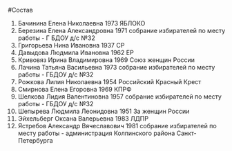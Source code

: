 #Состав
1. Бачинина Елена Николаевна 1973 ЯБЛОКО
2. Березина Елена Александровна 1971 собрание избирателей по месту работы - Г БДОУ д/с №32
3. Григорьева Нина Ивановна 1937 СР
4. Давыдова Людмила Ивановна 1962 ЕР
5. Кривовяз Ирина Владимировна 1969 Союз женщин России
6. Лачина Татьяна Васильевна 1973 собрание избирателей по месту работы - ГБДОУ д/с №32
7. Рожкова Лилия Николаевна 1954 Российский Красный Крест
8. Смирнова Елена Егоровна 1969 КПРФ
9. Шелкова Лидия Валентиновна 1957 собрание избирателей по месту работы - ГБДОУ д/с №32
10. Шепырева Людмила Леонидовна 1951 За женщин России
11. Эйхельберг Оксана Валерьевна 1983 ЛДПР
12. Ястребов Александр Вячеславович 1981 собрание избирателей по месту работы - администрация Колпинского района Санкт-Петербурга
